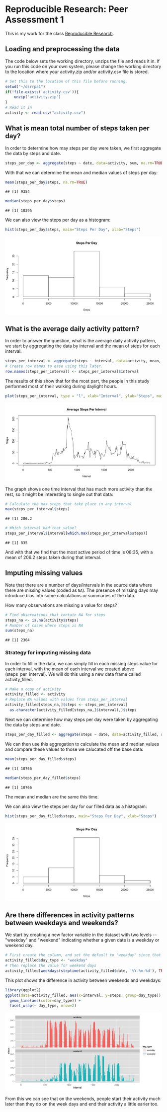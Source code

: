 # Reproducible Research: Peer Assessment 1
This is my work for the class [Reproducible Research](https://www.coursera.org/course/repdata).

## Loading and preprocessing the data

The code below sets the working directory, unzips the file and reads it in.  If you run this code on your own system, please change the working directory to the location where your activity.zip and/or activity.csv file is stored.


```r
# Set this to the location of this file before running.
setwd("~/dsrrpa1")
if(!file.exists('activity.csv')){
    unzip('activity.zip')
}
# Read it in
activity <- read.csv("activity.csv")
```

## What is mean total number of steps taken per day?

In order to determine how may steps per day were taken, we first aggregate the data by steps and date.


```r
steps_per_day <- aggregate(steps ~ date, data=activity, sum, na.rm=TRUE, na.action=NULL)
```

With that we can determine the mean and median values of steps per day:


```r
mean(steps_per_day$steps, na.rm=TRUE)
```

```
## [1] 9354
```

```r
median(steps_per_day$steps)
```

```
## [1] 10395
```

We can also view the steps per day as a histogram:


```r
hist(steps_per_day$steps, main="Steps Per Day", xlab="Steps")
```

![plot of chunk unnamed-chunk-4](./PA1_template_files/figure-html/unnamed-chunk-4.png) 

## What is the average daily activity pattern?

In order to answer the question, what is the average daily activity pattern, we start by aggregating the data by interval and the mean of steps for each interval.


```r
steps_per_interval <- aggregate(steps ~ interval, data=activity, mean, na.rm=TRUE, na.action=NULL)
# Create row names to ease using this later.
row.names(steps_per_interval) <- steps_per_interval$interval
```

The results of this show that for the most part, the people in this study performed most of their walking during daylight hours.


```r
plot(steps_per_interval, type = "l", xlab="Interval", ylab="Steps", main="Average Steps Per Interval")
```

![plot of chunk unnamed-chunk-6](./PA1_template_files/figure-html/unnamed-chunk-6.png) 

The graph shows one time interval that has much more activity than the rest, so it might be interesting to single out that data:


```r
# Calculate the max steps that take place in any interval
max(steps_per_interval$steps)
```

```
## [1] 206.2
```

```r
# Which interval had that value?
steps_per_interval$interval[which.max(steps_per_interval$steps)]
```

```
## [1] 835
```

And with that we find that the most active period of time is 08:35, with a mean of 206.2 steps taken during that interval.

## Imputing missing values

Note that there are a number of days/intervals in the source data where there are missing
values (coded as `NA`). The presence of missing days may introduce
bias into some calculations or summaries of the data.

How many observations are missing a value for steps?


```r
# Find observations that contain NA for steps
steps_na <- is.na(activity$steps)
# Number of cases where steps is NA
sum(steps_na)
```

```
## [1] 2304
```

### Strategy for imputing missing data

In order to fill in the data, we can simply fill in each missing steps value for each interval, with the mean of each interval we created above (steps_per_interval).  We will do this using a new data frame called activity_filled.


```r
# Make a copy of activity
activity_filled <- activity
# Replace NA values with values from steps_per_interval
activity_filled[steps_na,]$steps <- steps_per_interval[
  as.character(activity_filled[steps_na,]$interval),]$steps 
```

Next we can determine how may steps per day were taken by aggregating the data by steps and date.


```r
steps_per_day_filled <- aggregate(steps ~ date, data=activity_filled, sum, na.rm=TRUE, na.action=NULL) 
```

We can then use this aggregation to calculate the mean and median values and compare these values to those we calucated off the base data:


```r
mean(steps_per_day_filled$steps) 
```

```
## [1] 10766
```

```r
median(steps_per_day_filled$steps) 
```

```
## [1] 10766
```
The mean and median are the same this time.

We can also view the steps per day for our filled data as a histogram:


```r
hist(steps_per_day_filled$steps, main="Steps Per Day", xlab="Steps")
```

![plot of chunk unnamed-chunk-12](./PA1_template_files/figure-html/unnamed-chunk-12.png) 

## Are there differences in activity patterns between weekdays and weekends?

We start by creating a new factor variable in the dataset with two levels -- "weekday" and "weekend" indicating whether a given date is a weekday or weekend day.


```r
# First create the column, and set the default to "weekday" since that will be the majority
activity_filled$day_type <- "weekday"
# Then replace the value for weekend days
activity_filled[weekdays(strptime(activity_filled$date, '%Y-%m-%d'), TRUE) %in% c("Sat", "Sun"), ]$day_type <- "weekend"
```

This plot shows the difference in activity between weekends and weekdays:


```r
library(ggplot2)
ggplot(data=activity_filled, aes(x=interval, y=steps, group=day_type)) +
  geom_line(aes(color=day_type)) + 
  facet_wrap(~ day_type, nrow=2)
```

![plot of chunk unnamed-chunk-14](./PA1_template_files/figure-html/unnamed-chunk-14.png) 

From this we can see that on the weekends, people start their activity much later than they do on the week days and end their activity a little earier too.

